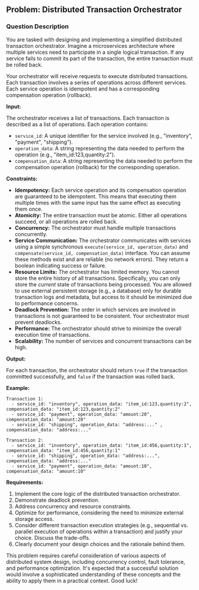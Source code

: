 ## Problem: Distributed Transaction Orchestrator

### Question Description

You are tasked with designing and implementing a simplified distributed transaction orchestrator.  Imagine a microservices architecture where multiple services need to participate in a single logical transaction.  If any service fails to commit its part of the transaction, the entire transaction must be rolled back.

Your orchestrator will receive requests to execute distributed transactions. Each transaction involves a series of operations across different services. Each service operation is idempotent and has a corresponding compensation operation (rollback).

**Input:**

The orchestrator receives a list of transactions. Each transaction is described as a list of operations. Each operation contains:

*   `service_id`: A unique identifier for the service involved (e.g., "inventory", "payment", "shipping").
*   `operation_data`: A string representing the data needed to perform the operation (e.g., "item_id:123,quantity:2").
*   `compensation_data`: A string representing the data needed to perform the compensation operation (rollback) for the corresponding operation.

**Constraints:**

*   **Idempotency:**  Each service operation and its compensation operation are guaranteed to be idempotent. This means that executing them multiple times with the same input has the same effect as executing them once.
*   **Atomicity:** The entire transaction must be atomic. Either all operations succeed, or all operations are rolled back.
*   **Concurrency:**  The orchestrator must handle multiple transactions concurrently.
*   **Service Communication:**  The orchestrator communicates with services using a simple synchronous `execute(service_id, operation_data)` and `compensate(service_id, compensation_data)` interface. You can assume these methods exist and are reliable (no network errors). They return a boolean indicating success or failure.
*   **Resource Limits:** The orchestrator has limited memory. You cannot store the entire history of all transactions. Specifically, you can only store the *current* state of transactions being processed.  You are allowed to use external persistent storage (e.g., a database) only for durable transaction logs and metadata, but access to it should be minimized due to performance concerns.
*   **Deadlock Prevention:**  The order in which services are involved in transactions is not guaranteed to be consistent. Your orchestrator must prevent deadlocks.
*   **Performance:** The orchestrator should strive to minimize the overall execution time of transactions.
*   **Scalability:** The number of services and concurrent transactions can be high.

**Output:**

For each transaction, the orchestrator should return `true` if the transaction committed successfully, and `false` if the transaction was rolled back.

**Example:**

```
Transaction 1:
  - service_id: "inventory", operation_data: "item_id:123,quantity:2", compensation_data: "item_id:123,quantity:2"
  - service_id: "payment", operation_data: "amount:20", compensation_data: "amount:20"
  - service_id: "shipping", operation_data: "address:..." , compensation_data: "address:..."

Transaction 2:
  - service_id: "inventory", operation_data: "item_id:456,quantity:1", compensation_data: "item_id:456,quantity:1"
  - service_id: "shipping", operation_data: "address:...", compensation_data: "address:..."
  - service_id: "payment", operation_data: "amount:10", compensation_data: "amount:10"
```

**Requirements:**

1.  Implement the core logic of the distributed transaction orchestrator.
2.  Demonstrate deadlock prevention.
3.  Address concurrency and resource constraints.
4.  Optimize for performance, considering the need to minimize external storage access.
5.  Consider different transaction execution strategies (e.g., sequential vs. parallel execution of operations within a transaction) and justify your choice. Discuss the trade-offs.
6.  Clearly document your design choices and the rationale behind them.

This problem requires careful consideration of various aspects of distributed system design, including concurrency control, fault tolerance, and performance optimization. It's expected that a successful solution would involve a sophisticated understanding of these concepts and the ability to apply them in a practical context. Good luck!
